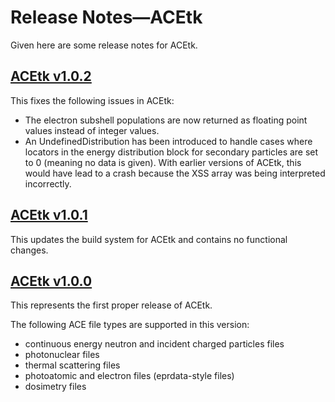 # Release Notes&mdash;ACEtk
Given here are some release notes for ACEtk.

## [ACEtk v1.0.2](https://github.com/njoy/ENDFtk/pull/xxx)
This fixes the following issues in ACEtk:
  - The electron subshell populations are now returned as floating point values instead of
    integer values.
  - An UndefinedDistribution has been introduced to handle cases where locators in the energy
    distribution block for secondary particles are set to 0 (meaning no data is given). With
    earlier versions of ACEtk, this would have lead to a crash because the XSS array was being
    interpreted incorrectly.

## [ACEtk v1.0.1](https://github.com/njoy/ENDFtk/pull/133)
This updates the build system for ACEtk and contains no functional changes.

## [ACEtk v1.0.0](https://github.com/njoy/ENDFtk/pull/130)
This represents the first proper release of ACEtk.

The following ACE file types are supported in this version:
  - continuous energy neutron and incident charged particles files
  - photonuclear files
  - thermal scattering files
  - photoatomic and electron files (eprdata-style files)
  - dosimetry files
